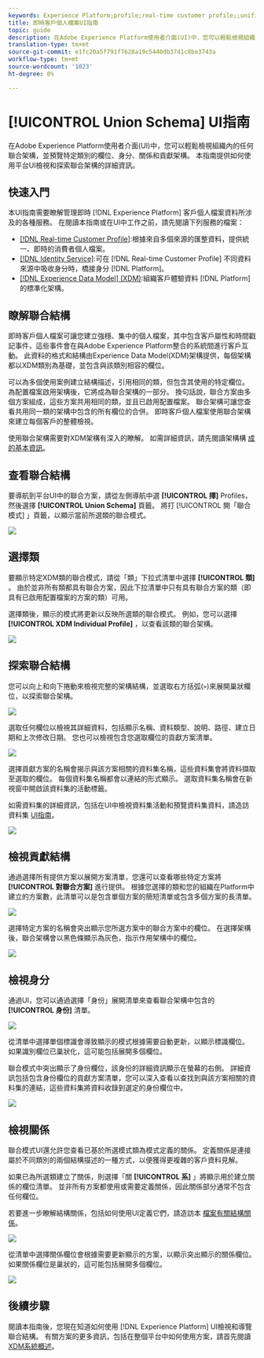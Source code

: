 ```yaml
---
keywords: Experience Platform;profile;real-time customer profile;;unified profile;Unified Profile;unified;Profile;rtcp;enable profile;Enable profile;Union schema;UNION PROFILE;union profile
title: 即時客戶個人檔案UI指南
topic: guide
description: 在Adobe Experience Platform使用者介面(UI)中，您可以輕鬆檢視組織內的任何聯合架構，並預覽特定類別的欄位、身分、關係和貢獻架構。 本指南提供如何使用平台UI檢視和探索聯合架構的詳細資訊。
translation-type: tm+mt
source-git-commit: e1fc20a5f791f7628a19c5440db3741c8be3743a
workflow-type: tm+mt
source-wordcount: '1023'
ht-degree: 0%

---
```



# [!UICONTROL Union Schema] UI指南

在Adobe Experience Platform使用者介面(UI)中，您可以輕鬆檢視組織內的任何聯合架構，並預覽特定類別的欄位、身分、關係和貢獻架構。 本指南提供如何使用平台UI檢視和探索聯合架構的詳細資訊。

## 快速入門

本UI指南需要瞭解管理即時 [!DNL Experience Platform] 客戶個人檔案資料所涉及的各種服務。 在閱讀本指南或在UI中工作之前，請先閱讀下列服務的檔案：

* [[!DNL Real-time Customer Profile]](../home.md):根據來自多個來源的匯整資料，提供統一、即時的消費者個人檔案。
* [[!DNL Identity Service]](../../identity-service/home.md):可在 [!DNL Real-time Customer Profile] 不同資料來源中吸收身分時，橋接身分 [!DNL Platform]。
* [[!DNL Experience Data Model] (XDM)](../../xdm/home.md):組織客戶體驗資料 [!DNL Platform] 的標準化架構。

## 瞭解聯合結構

即時客戶個人檔案可讓您建立強穩、集中的個人檔案，其中包含客戶屬性和時間戳記事件，這些事件會在與Adobe Experience Platform整合的系統間進行客戶互動。 此資料的格式和結構由Experience Data Model(XDM)架構提供，每個架構都以XDM類別為基礎，並包含與該類別相容的欄位。

可以為多個使用案例建立結構描述，引用相同的類，但包含其使用的特定欄位。 為配置檔案啟用架構後，它將成為聯合架構的一部分。 換句話說，聯合方案由多個方案組成，這些方案共用相同的類，並且已啟用配置檔案。 聯合架構可讓您查看共用同一類的架構中包含的所有欄位的合併。 即時客戶個人檔案使用聯合架構來建立每個客戶的整體檢視。

使用聯合架構需要對XDM架構有深入的瞭解。 如需詳細資訊，請先閱讀架構構 [成的基本資訊](../../xdm/schema/composition.md)。

## 查看聯合結構

要導航到平台UI中的聯合方案，請從左側導航中選 **[!UICONTROL 擇]** Profiles，然後選擇 **[!UICONTROL Union Schema]** 頁籤。 將打 [!UICONTROL 開「聯合模式] 」頁籤，以顯示當前所選類的聯合模式。

![](../images/union-schema/union-schema-landing.png)

## 選擇類

要顯示特定XDM類的聯合模式，請從「類」下拉式清單中選擇 **[!UICONTROL 類]** 。 由於並非所有類都具有聯合方案，因此下拉清單中只有具有聯合方案的類（即具有已啟用配置檔案的方案的類）可用。

選擇類後，顯示的模式將更新以反映所選類的聯合模式。 例如，您可以選擇 **[!UICONTROL XDM Individual Profile]** ，以查看該類的聯合架構。

![](../images/union-schema/union-schema-class.png)

## 探索聯合結構

您可以向上和向下捲動來檢視完整的架構結構，並選取右方括弧(`>`)來展開巢狀欄位，以探索聯合架構。

![](../images/union-schema/union-schema-explore.png)

選取任何欄位以檢視其詳細資料，包括顯示名稱、資料類型、說明、路徑、建立日期和上次修改日期。 您也可以檢視包含您選取欄位的貢獻方案清單。

![](../images/union-schema/union-schema-explore-field.png)

選擇貢獻方案的名稱會揭示與該方案相關的資料集名稱，這些資料集會將資料擷取至選取的欄位。 每個資料集名稱都會以連結的形式顯示。 選取資料集名稱會在新視窗中開啟該資料集的活動標籤。

如需資料集的詳細資訊，包括在UI中檢視資料集活動和預覽資料集資料，請造訪資料集 [UI指南](../../catalog/datasets/user-guide.md)。

![](../images/union-schema/union-schema-field-datasets.png)

## 檢視貢獻結構

通過選擇所有提供方案以展開方案清單，您還可以查看哪些特定方案將 **[!UICONTROL 對聯合方案]** 進行提供。 根據您選擇的類和您的組織在Platform中建立的方案數，此清單可以是包含單個方案的簡短清單或包含多個方案的長清單。

![](../images/union-schema/union-schema-contributing-schemas.png)

選擇特定方案的名稱會突出顯示您所選方案中的聯合方案中的欄位。 在選擇架構後，聯合架構會以黑色條顯示為灰色，指示作用架構中的欄位。

![](../images/union-schema/union-schema-select-schema.png)

## 檢視身分

通過UI，您可以通過選擇「身份」展開清單來查看聯合架構中包含的 **[!UICONTROL 身份]** 清單。

![](../images/union-schema/union-schema-identities.png)

從清單中選擇單個標識會導致顯示的模式根據需要自動更新，以顯示標識欄位。 如果識別欄位已巢狀化，這可能包括展開多個欄位。

聯合模式中突出顯示了身份欄位，該身份的詳細資訊顯示在螢幕的右側。 詳細資訊包括包含身份欄位的貢獻方案清單，您可以深入查看以查找到與該方案相關的資料集的連結，這些資料集將資料收錄到選定的身份欄位中。

![](../images/union-schema/union-schema-select-identity.png)

## 檢視關係

聯合模式UI還允許您查看已基於所選模式類為模式定義的關係。 定義關係是連接屬於不同類別的兩個結構描述的一種方式，以便獲得更複雜的客戶資料見解。

如果已為所選類建立了關係，則選擇「關 **[!UICONTROL 系]** 」將顯示用於建立關係的欄位清單。 並非所有方案都使用或需要定義關係，因此關係部分通常不包含任何欄位。

若要進一步瞭解結構關係，包括如何使用UI定義它們，請造訪本 [檔案有關結構關係](../../xdm/tutorials/relationship-ui.md)。

![](../images/union-schema/union-schema-relationships.png)

從清單中選擇關係欄位會根據需要更新顯示的方案，以顯示突出顯示的關係欄位。 如果關係欄位是巢狀的，這可能包括展開多個欄位。

![](../images/union-schema/union-schema-select-relationship.png)

## 後續步驟

閱讀本指南後，您現在知道如何使用 [!DNL Experience Platform] UI檢視和導覽聯合結構。 有關方案的更多資訊，包括在整個平台中如何使用方案，請首先閱讀 [XDM系統概述](../../xdm/home.md)。
